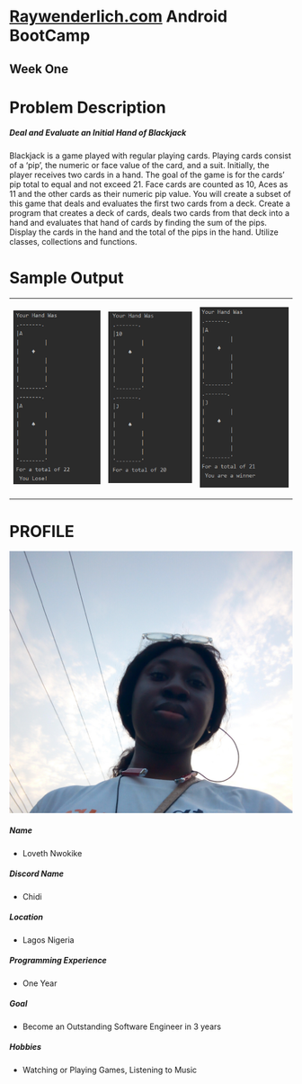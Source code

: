 # [Raywenderlich.com](https://www.raywenderlich.com/) Android BootCamp 

## Week One

# Problem Description

##### Deal and Evaluate an Initial Hand of Blackjack
Blackjack is a game played with regular playing cards. Playing cards consist of a ‘pip’, the numeric or face value of the card, and a suit.  Initially, the player receives two cards in a hand. The goal of the game is for the cards’ pip total to equal and not exceed 21. Face cards are counted as 10, Aces as 11 and the other cards as their numeric pip value. You will create a subset of this game that deals and evaluates the first two cards from a deck. Create a program that creates a deck of cards, deals two cards from that deck into a hand and evaluates that hand of cards by finding the sum of the pips. Display the cards in the hand and the total of the pips in the hand. Utilize classes, collections and functions. 


# Sample Output

<table>
<tr>
<td>
  
 ![Loose](https://github.com/kulloveth/BlackJackCardGame/blob/master/shots/newLoose.PNG)
 
 </td>
 <td>
  
 ![Random](https://github.com/kulloveth/BlackJackCardGame/blob/master/shots/newRand2.PNG)
    
 </td>
   <td>
  
  ![Winner](https://github.com/kulloveth/BlackJackCardGame/blob/master/shots/newWin.PNG)
  
  </td>
  </tr>
</table>


# PROFILE
![Loveth](https://github.com/kulloveth/BlackJackCardGame/blob/master/shots/bootcamp.jpg)

##### Name 
 * Loveth Nwokike
##### Discord Name
* Chidi
##### Location
* Lagos Nigeria
##### Programming Experience 
* One Year
##### Goal
* Become an Outstanding Software Engineer in 3 years
##### Hobbies
* Watching or Playing Games, Listening to Music
